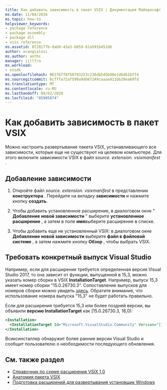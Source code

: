 ```yaml
---
title: Как добавить зависимость в пакет VSIX | Документация Майкрософт
ms.date: 11/04/2016
ms.topic: how-to
helpviewer_keywords:
- package reference
- package assembly
- package dll
- vsix reference
ms.assetid: 8f20177b-dab9-43a3-b959-81a591b451d6
author: acangialosi
ms.author: anthc
manager: jillfra
ms.workload:
- vssdk
ms.openlocfilehash: 063767f8f50793253c236db5d5b90e1d6db1bff4
ms.sourcegitcommit: 6cfffa72af599a9d667249caaaa411bb28ea69fd
ms.translationtype: MT
ms.contentlocale: ru-RU
ms.lasthandoff: 09/02/2020
ms.locfileid: "85905874"
---
```

# <a name="how-to-add-a-dependency-to-a-vsix-package"></a>Как добавить зависимость в пакет VSIX

Можно настроить развертывание пакета VSIX, устанавливающего все зависимости, которые еще не существуют на целевом компьютере. Для этого включите зависимости VSIX в файл *source. extension. vsixmanifest* .

## <a name="to-add-a-dependency"></a>Добавление зависимости

1. Откройте файл *source. extension. vsixmanifest* в представлении **конструктора** . Перейдите на вкладку **зависимости** и нажмите кнопку **создать**.

2. Чтобы добавить установленное расширение, в диалоговом окне " **Добавление новой зависимости** " выберите **установленное расширение** , а затем в поле **имя**выберите расширение в списке.

3. Чтобы добавить еще не установленный VSIX: в диалоговом окне **Добавление новой зависимости** выберите **файл в файловой системе** , а затем нажмите кнопку **Обзор** , чтобы выбрать VSIX.

## <a name="require-a-specific-visual-studio-release"></a>Требовать конкретный выпуск Visual Studio

Например, если для расширения требуется определенная версия Visual Studio 2017, то она зависит от функции, выпущенной в 15,3, можно указать номер сборки в VSIX **InstallationTarget**. Например, выпуск 15,3 имеет номер сборки "15.0.26730.3". Сопоставление выпусков для номеров сборки можно увидеть [здесь](../install/visual-studio-build-numbers-and-release-dates.md). Обратите внимание, что использование номера выпуска "15,3" не будет работать правильно.

Если для расширения требуется 15,3 или более поздней версии, вы объявили **версию InstallationTarget** как [15.0.26730.3, 16,0):

```xml
<Installation>
  <InstallationTarget Id="Microsoft.VisualStudio.Community" Version="[15.0.26730.3, 16.0)" />
</Installation>
```

Всиксинсталлер обнаружит более ранние версии Visual Studio и сообщит пользователю о необходимости последующего обновления.

## <a name="see-also"></a>См. также раздел

- [Справочник по схеме расширения VSIX 1,0](https://msdn.microsoft.com/library/76e410ec-b1fb-4652-ac98-4a4c52e09a2b)
- [Анатомия пакета VSIX](../extensibility/anatomy-of-a-vsix-package.md)
- [Подготовка расширений для развертывания установщик Windows](../extensibility/preparing-extensions-for-windows-installer-deployment.md)

